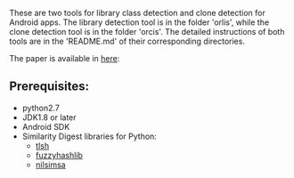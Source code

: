 These are two tools for library class detection and clone detection for Android apps.
The library detection tool is in the folder 'orlis', while the clone detection tool
is in the folder 'orcis'. The detailed instructions of both tools are in the 'README.md'
of their corresponding directories.

The paper is available in [here](http://web.cse.ohio-state.edu/presto/pubs/msoft18.pdf):

## Prerequisites:
 * python2.7
 * JDK1.8 or later
 * Android SDK
 * Similarity Digest libraries for Python:
   * [tlsh](https://github.com/trendmicro/tlsh)
   * [fuzzyhashlib](https://github.com/sptonkin/fuzzyhashlib)
   * [nilsimsa](https://github.com/diffeo/py-nilsimsa)
